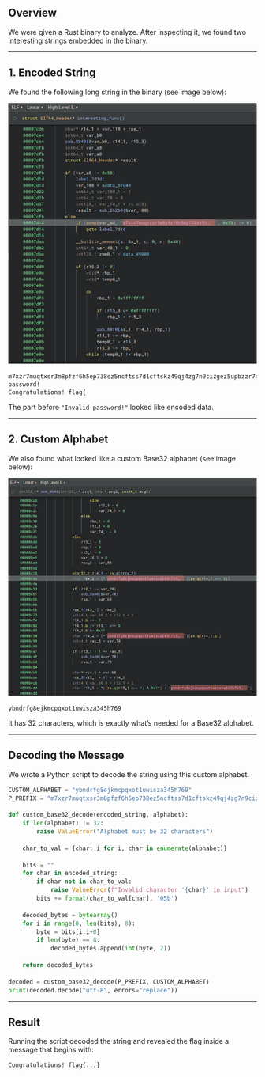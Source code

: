 ## Overview

We were given a Rust binary to analyze. After inspecting it, we found two interesting strings embedded in the binary.

---

## 1. Encoded String

We found the following long string in the binary (see image below):

![Encoded string in binary](image-1.png)

```
m7xzr7muqtxsr3m8pfzf6h5ep738ez5ncftss7d1cftskz49qj4zg7n9cizgez5upbzzr7n9cjosg45wqjosg3muInvalid password!
Congratulations! flag{
```

The part before `"Invalid password!"` looked like encoded data.

---

## 2. Custom Alphabet

We also found what looked like a custom Base32 alphabet (see image below):

![Custom alphabet in binary](image.png)

```
ybndrfg8ejkmcpqxot1uwisza345h769
```

It has 32 characters, which is exactly what’s needed for a Base32 alphabet.

---

## Decoding the Message

We wrote a Python script to decode the string using this custom alphabet.

```python
CUSTOM_ALPHABET = "ybndrfg8ejkmcpqxot1uwisza345h769"
P_PREFIX = "m7xzr7muqtxsr3m8pfzf6h5ep738ez5ncftss7d1cftskz49qj4zg7n9cizgez5upbzzr7n9cjosg45wqjosg3mu"

def custom_base32_decode(encoded_string, alphabet):
    if len(alphabet) != 32:
        raise ValueError("Alphabet must be 32 characters")

    char_to_val = {char: i for i, char in enumerate(alphabet)}
    
    bits = ""
    for char in encoded_string:
        if char not in char_to_val:
            raise ValueError(f"Invalid character '{char}' in input")
        bits += format(char_to_val[char], '05b')

    decoded_bytes = bytearray()
    for i in range(0, len(bits), 8):
        byte = bits[i:i+8]
        if len(byte) == 8:
            decoded_bytes.append(int(byte, 2))

    return decoded_bytes

decoded = custom_base32_decode(P_PREFIX, CUSTOM_ALPHABET)
print(decoded.decode("utf-8", errors="replace"))
```

---

## Result

Running the script decoded the string and revealed the flag inside a message that begins with:

```
Congratulations! flag{...}
```



